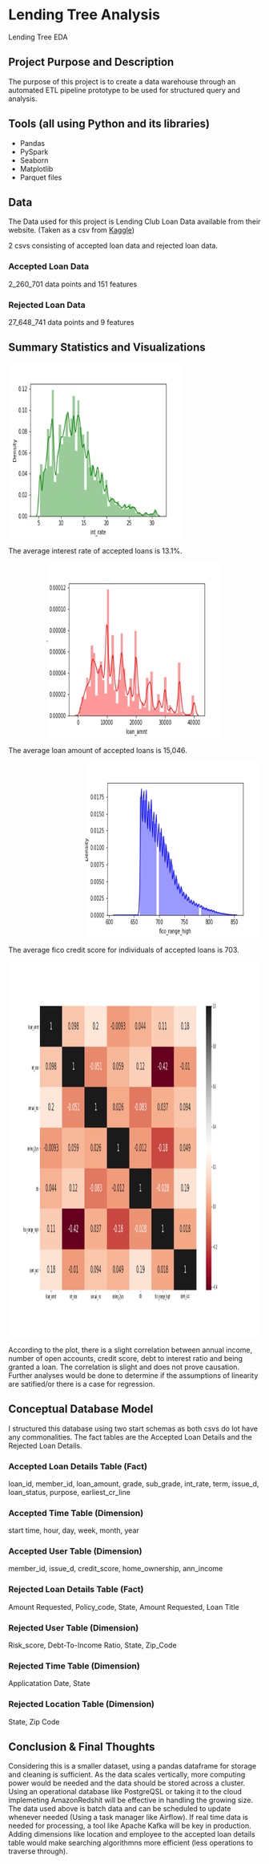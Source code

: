 # Lending Tree Analysis
Lending Tree EDA

## Project Purpose and Description
The purpose of this project is to create a data warehouse through an automated ETL pipeline prototype to be used for structured query and analysis. 

## Tools (all using Python and its libraries)
   - Pandas
   - PySpark
   - Seaborn
   - Matplotlib
   - Parquet files

## Data
The Data used for this project is Lending Club Loan Data available from their website.  (Taken as a csv from [Kaggle](https://www.kaggle.com/wordsforthewise/lending-club))

2 csvs consisting of accepted loan data and rejected loan data.

### Accepted Loan Data 

2_260_701 data points and 151 features 

### Rejected Loan Data

27_648_741 data points and 9 features

## Summary Statistics and Visualizations 

<p align="left">
<img src="accepted_int_rate.png" width="350" height="350">      
</p>
The average interest rate of accepted loans is 13.1%.

<p align="center">
<img src="accepted_loan_amount.png" width="350" height="350">
</p>
The average loan amount of accepted loans is 15,046.

<p align="right">
<img src="credit_score.png" width="350" height="350">
</p>
The average fico credit score for individuals of accepted loans is 703.


<p align="center">
<img src="accepted_corr_plot.png" width="750" height="750">
</p>

According to the plot, there is a slight correlation between annual income, number of open accounts, credit score, debt to interest ratio and being granted a loan. 
The correlation is slight and does not prove causation.  Further analyses would be done to determine if the assumptions of linearity are satified/or 
there is a case for regression.


## Conceptual Database Model 

I structured this database using two start schemas as both csvs do lot have any commonalities.  The fact tables are the Accepted Loan Details and the
Rejected Loan Details.  

### Accepted Loan Details Table (Fact)

loan_id,
member_id,
loan_amount,
grade,
sub_grade,
int_rate,
term,
issue_d,
loan_status,
purpose,
earliest_cr_line

### Accepted Time Table (Dimension)

start time,
hour,
day,
week,
month,
year 

### Accepted User Table (Dimension)

member_id,
issue_d,
credit_score,
home_ownership,
ann_income

### Rejected Loan Details Table (Fact)

Amount Requested,
Policy_code,
State,
Amount Requested,
Loan Title

### Rejected User Table (Dimension)

Risk_score,
Debt-To-Income Ratio,
State,
Zip_Code

### Rejected Time Table (Dimension)

Applicatation Date,
State

### Rejected Location Table (Dimension)

State,
Zip Code

## Conclusion & Final Thoughts

Considering this is a smaller dataset, using a pandas dataframe for storage and cleaning is sufficient.  As the data scales vertically, more computing power 
would be needed and the data should be stored across a cluster.  Using an operational database like PostgreQSL or taking it to the cloud implemeting AmazonRedshit
will be effective in handling the growing size.  The data used above is batch data and can be scheduled to update whenever needed  (Using a task manager like Airflow).
If real time data is needed for processing, a tool like Apache Kafka will be key in production.  Adding dimensions like location and employee to the accepted loan 
details table would make searching algorithmns more efficient (less operations to traverse through).
